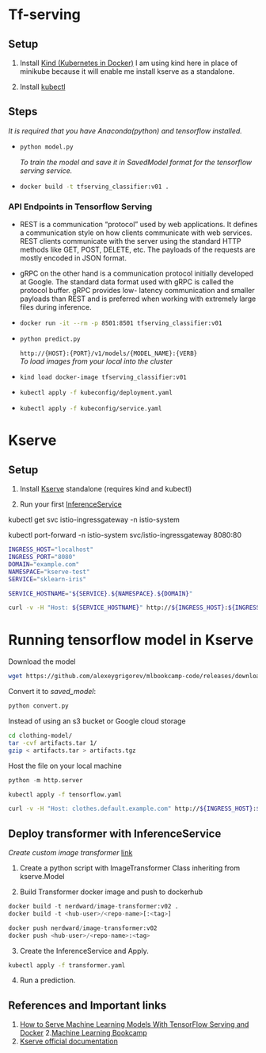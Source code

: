 # Tf-serving
## Setup 
1. Install [Kind (Kubernetes in Docker)](https://kind.sigs.k8s.io/docs/user/quick-start/#installation)
   I am using kind here in place of minikube because it will enable me install kserve as a standalone.

2. Install [kubectl](https://kubernetes.io/docs/tasks/tools/)

## Steps
*It is required that you have Anaconda(python) and tensorflow installed.*
* ```python
  python model.py
  ```
  *To train the model and save it in SavedModel format for the tensorflow serving service.*

* ```bash
  docker build -t tfserving_classifier:v01 .
  ```

### API Endpoints in Tensorflow Serving
* REST is a communication “protocol” used by web applications. It defines a communication style on how clients communicate with web services. REST clients communicate with the server using the standard HTTP methods like GET, POST, DELETE, etc. The payloads of the requests are mostly encoded in JSON format.

* gRPC on the other hand is a communication protocol initially developed at Google. The standard data format used with gRPC is called the protocol buffer. gRPC provides low- latency communication and smaller payloads than REST and is preferred when working with extremely large files during inference. 


* ```bash
  docker run -it --rm -p 8501:8501 tfserving_classifier:v01
  ```
* ```python
  python predict.py
  ```
  `http://{HOST}:{PORT}/v1/models/{MODEL_NAME}:{VERB}`  
*To load images from your local into the cluster*
* ```bash
  kind load docker-image tfserving_classifier:v01
  ```
* ```bash
  kubectl apply -f kubeconfig/deployment.yaml
  ```
* ```bash
  kubectl apply -f kubeconfig/service.yaml
  ```

# Kserve
## Setup
1. Install [Kserve](https://kserve.github.io/website/master/get_started/)  standalone (requires kind and kubectl)

2. Run your first [InferenceService](https://kserve.github.io/website/master/get_started/first_isvc/)

kubectl get svc istio-ingressgateway -n istio-system

kubectl port-forward -n istio-system svc/istio-ingressgateway 8080:80


```bash
INGRESS_HOST="localhost"
INGRESS_PORT="8080"
DOMAIN="example.com"
NAMESPACE="kserve-test"
SERVICE="sklearn-iris"

SERVICE_HOSTNAME="${SERVICE}.${NAMESPACE}.${DOMAIN}"

curl -v -H "Host: ${SERVICE_HOSTNAME}" http://${INGRESS_HOST}:${INGRESS_PORT}/v1/models/sklearn-iris:predict -d @./iris-input.json
```

# Running tensorflow model in Kserve
Download the model
  ```bash
  wget https://github.com/alexeygrigorev/mlbookcamp-code/releases/download/chapter7-model/xception_v4_large_08_0.894.h5
  ```

Convert it to *saved_model*:
```python
python convert.py
```
Instead of using an s3 bucket or Google cloud storage
```bash
cd clothing-model/
tar -cvf artifacts.tar 1/
gzip < artifacts.tar > artifacts.tgz
```
Host the file on your local machine
```python
python -m http.server
```
```bash
kubectl apply -f tensorflow.yaml 
```
```bash
curl -v -H "Host: clothes.default.example.com" http://${INGRESS_HOST}:${INGRESS_PORT}/v1/models/clothes:predict -d $INPUT_PATH
```

## Deploy transformer with InferenceService
*Create custom image transformer* [link](https://kserve.github.io/website/master/modelserving/v1beta1/transformer/torchserve_image_transformer/#create-custom-image-transformer)

1. Create a python script with ImageTransformer Class inheriting from kserve.Model

2. Build Transformer docker image and push to dockerhub
  ```python
  docker build -t nerdward/image-transformer:v02 .
  docker build -t <hub-user>/<repo-name>[:<tag>]

  docker push nerdward/image-transformer:v02
  docker push <hub-user>/<repo-name>:<tag>
  ```

3. Create the InferenceService and Apply.
  ```bash
  kubectl apply -f transformer.yaml
  ```
4. Run a prediction.

## References and Important links
1. [How to Serve Machine Learning Models With TensorFlow Serving and Docker](https://neptune.ai/blog/how-to-serve-machine-learning-models-with-tensorflow-serving-and-docker)
2.[Machine Learning Bookcamp](https://github.com/alexeygrigorev/mlbookcamp-code)
3. [Kserve official documentation](https://kserve.github.io/website/master/)